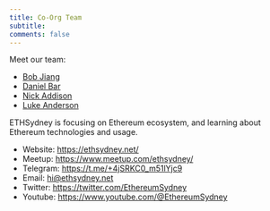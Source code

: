 ```yaml
---
title: Co-Org Team
subtitle: 
comments: false
---
```


Meet our team:

- [Bob Jiang](https://twitter.com/bobjiang123)
- [Daniel Bar](https://twitter.com/danieltbar)
- [Nick Addison](https://twitter.com/naddison)
- [Luke Anderson]()

ETHSydney is focusing on Ethereum ecosystem, and learning about Ethereum technologies and usage.

- Website: https://ethsydney.net/
- Meetup: https://www.meetup.com/ethsydney/
- Telegram: https://t.me/+4jSRKC0_m51lYjc9
- Email: [hi@ethsydney.net](mailto:hi@ethsydney.net)
- Twitter: https://twitter.com/EthereumSydney
- Youtube: https://www.youtube.com/@EthereumSydney